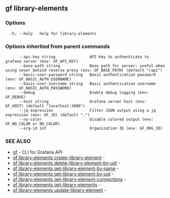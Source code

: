 ## gf library-elements



### Options

```
  -h, --help   help for library-elements
```

### Options inherited from parent commands

```
      --api-key string               API Key to authenticate to grafana server (env: GF_API_KEY)
      --base-path string             Base path for server: useful when using sever behind reverse proxy (env: GF_BASE_PATH) (default "/api")
      --basic-user-password string   Basic authentication password (env: GF_BASIC_AUTH_USERNAME)
      --basic-user-username string   Basic authentication username (env: GF_BASIC_AUTH_PASSWORD)
      --debug                        Enable debug logging (env: GF_DEBUG)
      --host string                  Grafana server host (env: GF_HOST) (default "localhost:3000")
      --jq expression                Filter JSON output using a jq expression (env: GF_JQ) (default ".")
      --no-color                     Disable colored output (env: GF_NO_COLOR or NO_COLOR)
      --org-id int                   Organization ID (env: GF_ORG_ID)
```

### SEE ALSO

* [gf](gf.md)	 - CLI for Grafana API
* [gf library-elements create-library-element](gf_library-elements_create-library-element.md)	 - 
* [gf library-elements delete-library-element-by-uid](gf_library-elements_delete-library-element-by-uid.md)	 - 
* [gf library-elements get-library-element-by-name](gf_library-elements_get-library-element-by-name.md)	 - 
* [gf library-elements get-library-element-by-uid](gf_library-elements_get-library-element-by-uid.md)	 - 
* [gf library-elements get-library-element-connections](gf_library-elements_get-library-element-connections.md)	 - 
* [gf library-elements get-library-elements](gf_library-elements_get-library-elements.md)	 - 
* [gf library-elements update-library-element](gf_library-elements_update-library-element.md)	 - 

